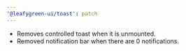 ```yaml
---
'@leafygreen-ui/toast': patch
---
```


- Removes controlled toast when it is unmounted.
- Removed notification bar when there are 0 notifications.
